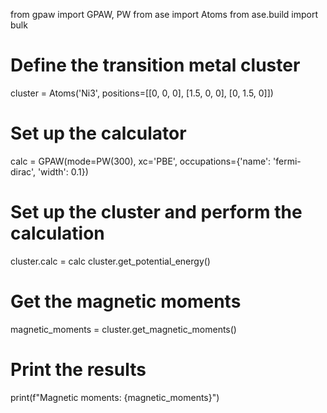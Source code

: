 from gpaw import GPAW, PW
from ase import Atoms
from ase.build import bulk

# Define the transition metal cluster
cluster = Atoms('Ni3', positions=[[0, 0, 0], [1.5, 0, 0], [0, 1.5, 0]])

# Set up the calculator
calc = GPAW(mode=PW(300), xc='PBE', occupations={'name': 'fermi-dirac', 'width': 0.1})

# Set up the cluster and perform the calculation
cluster.calc = calc
cluster.get_potential_energy()

# Get the magnetic moments
magnetic_moments = cluster.get_magnetic_moments()

# Print the results
print(f"Magnetic moments: {magnetic_moments}")
